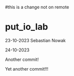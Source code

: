 #this is a change not on remote

# put_io_lab
23-10-2023
Sebastian Nowak

24-10-2023

Another commit!

Yet another commit!!!

